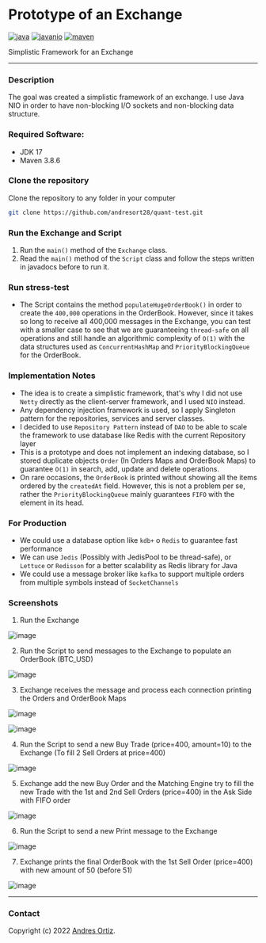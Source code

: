 Prototype of an Exchange
============
[![java](https://img.shields.io/badge/java-17-brightgreen)](https://github.com/andresort28/quant-test)
[![javanio](https://img.shields.io/badge/java-nio-blue)](https://github.com/andresort28/quant-test)
[![maven](https://img.shields.io/badge/maven-3.8.6-yellowgreen)](https://github.com/andresort28/quant-test)

Simplistic Framework for an Exchange

---
### Description
The goal was created a simplistic framework of an exchange. I use Java NIO in order to have non-blocking I/O sockets and non-blocking data structure.

### Required Software:
* JDK 17
* Maven 3.8.6

### Clone the repository
Clone the repository to any folder in your computer
```sh
git clone https://github.com/andresort28/quant-test.git
```

### Run the Exchange and Script
1. Run the `main()` method of the `Exchange` class.
2. Read the `main()` method of the `Script` class and follow the steps written in javadocs before to run it.

### Run stress-test
- The Script contains the method `populateHugeOrderBook()` in order to create the `400,000` operations in the OrderBook. However, since it takes so long to receive all 400,000 messages in the Exchange, you can test with a smaller case to see that we are guaranteeing `thread-safe` on all operations and still handle an algorithmic complexity of `O(1)` with the data structures used as `ConcurrentHashMap` and `PriorityBlockingQueue` for the OrderBook.

### Implementation Notes
- The idea is to create a simplistic framework, that's why I did not use `Netty` directly as the client-server framework, and I used `NIO` instead.
- Any dependency injection framework is used, so I apply Singleton pattern for the repositories, services and server classes.
- I decided to use `Repository Pattern` instead of `DAO` to be able to scale the framework to use database like Redis with the current Repository layer
- This is a prototype and does not implement an indexing database, so I stored duplicate objects `Order` (In Orders Maps and OrderBook Maps) to guarantee `O(1)` in search, add, update and delete operations.
- On rare occasions, the `OrderBook` is printed without showing all the items ordered by the `createdAt` field. However, this is not a problem per se, rather the `PriorityBlockingQueue` mainly guarantees `FIFO` with the element in its head.


### For Production 
- We could use a database option like `kdb+` o `Redis` to guarantee fast performance
- We can use `Jedis` (Possibly with JedisPool to be thread-safe), or `Lettuce` or `Redisson` for a better scalability as Redis library for Java
- We could use a message broker like `kafka` to support multiple orders from multiple symbols instead of `SocketChannels` 

### Screenshots

1. Run the Exchange

![image](https://user-images.githubusercontent.com/10570609/182946588-d88d2e2d-6cac-4cbb-80a5-2256313a4c29.png)

2. Run the Script to send messages to the Exchange to populate an OrderBook (BTC_USD)

![image](https://user-images.githubusercontent.com/10570609/182946880-30079f53-6aff-4aaf-a047-ebf7238e8680.png)

3. Exchange receives the message and process each connection printing the Orders and OrderBook Maps

![image](https://user-images.githubusercontent.com/10570609/182947902-78a49c84-bf25-4631-ae96-3d2759fc0b94.png)

![image](https://user-images.githubusercontent.com/10570609/182948049-c0a37a6b-3695-4dde-887c-c257685d8acf.png)

4. Run the Script to send a new Buy Trade (price=400, amount=10) to the Exchange (To fill 2 Sell Orders at price=400)

![image](https://user-images.githubusercontent.com/10570609/182948885-aa14c95e-d2ce-481c-80ba-01a84964ff76.png)

5. Exchange add the new Buy Order and the Matching Engine try to fill the new Trade with the 1st and 2nd Sell Orders (price=400) in the Ask Side with FIFO order

![image](https://user-images.githubusercontent.com/10570609/182949471-55a754a0-8e61-4e5f-81c6-6b15062d6096.png)

6. Run the Script to send a new Print message to the Exchange

![image](https://user-images.githubusercontent.com/10570609/182949108-eb252a14-d6c6-44b5-920f-bf71e544e5a9.png)

7. Exchange prints the final OrderBook with the 1st Sell Order (price=400) with new amount of 50 (before 51)

![image](https://user-images.githubusercontent.com/10570609/182949578-9e8b1457-981d-4607-8ca6-64e827b91d1b.png)

---

### Contact

Copyright (c) 2022 [Andres Ortiz](https://www.linkedin.com/in/andresortiz28).  
